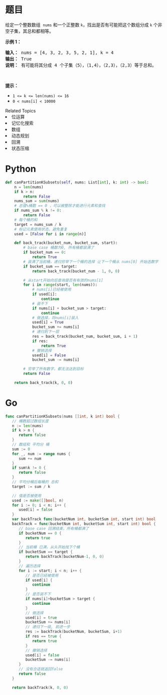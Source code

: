 # 题目
<p>给定一个整数数组&nbsp;&nbsp;<code>nums</code> 和一个正整数 <code>k</code>，找出是否有可能把这个数组分成 <code>k</code> 个非空子集，其总和都相等。</p>

<p><strong>示例 1：</strong></p>

<pre><strong>输入：</strong> nums = [4, 3, 2, 3, 5, 2, 1], k = 4
<strong>输出：</strong> True
<strong>说明：</strong> 有可能将其分成 4 个子集（5），（1,4），（2,3），（2,3）等于总和。</pre>

<p>&nbsp;</p>

<p><strong>提示：</strong></p>

<ul>
	<li><code>1 &lt;= k &lt;= len(nums) &lt;= 16</code></li>
	<li><code>0 &lt; nums[i] &lt; 10000</code></li>
</ul>
<div><div>Related Topics</div><div><li>位运算</li><li>记忆化搜索</li><li>数组</li><li>动态规划</li><li>回溯</li><li>状态压缩</li></div></div>

# Python

```python
def canPartitionKSubsets(self, nums: List[int], k: int) -> bool:
    n = len(nums)
    if k > n:
        return False
    nums_sum = sum(nums)
    # 总值%桶数 == 0 ，可以被整除才能进行元素和查找
    if nums_sum % k != 0:
        return False
    # 每个桶的和
    target = nums_sum / k
    # 标记元素使用状态，避免重复
    used = [False for i in range(n)]

    def back_track(bucket_num, bucket_sum, start):
        # base case 桶数为0, 所有桶都装满了
        if bucket_num == 0:
            return True
        # 装满了当前桶，递归穷举下一个桶的选择 让下一个桶从 nums[0] 开始选数字
        if bucket_sum == target:
            return back_track(bucket_num - 1, 0, 0)

        # 从start开始向后查询是否有有效的nums[1]
        for i in range(start, len(nums)):
            # nums[i]已经被使用
            if used[i]:
                continue
            # 装不下
            if nums[i] + bucket_sum > target:
                continue
            # 做选择，将nums[i]装入
            used[i] = True
            bucket_sum += nums[i]
            # 递归到下一层
            res = back_track(bucket_num, bucket_sum, i + 1)
            if res:
                return True
            # 撤销选择
            used[i] = False
            bucket_sum -= nums[i]

        # 穷举了所有数字，都无法达到目标
        return False

    return back_track(k, 0, 0)
```

# Go

```go
func canPartitionKSubsets(nums []int, k int) bool {
   // 桶数超过数组长度
   n := len(nums)
   if k > n {
      return false
   }
   // 数组和 平均分 桶
   sum := 0
   for _, num := range nums {
      sum += num
   }
   if sum%k != 0 {
      return false
   }
   // 平均分桶后每桶的 总和
   target := sum / k

   // 值是否被使用
   used := make([]bool, n)
   for i := 0; i < n; i++ {
      used[i] = false
   }
   var backTrack func(bucketNum int, bucketSum int, start int) bool
   backTrack = func(bucketNum int, bucketSum int, start int) bool {
      // base case 回溯结束，所有桶都满了
      if bucketNum == 0 {
         return true
      }
      // 当前桶 已满，从头开始找下个桶
      if bucketSum == target {
         return backTrack(bucketNum-1, 0, 0)
      }
      // 遍历选择
      for i := start; i < n; i++ {
         // 是否已经被使用
         if used[i] {
            continue
         }
         // 是否装不下
         if nums[i]+bucketSum > target {
            continue
         }
         // 做选择
         used[i] = true
         bucketSum += nums[i]
         // 递归下一级, 前进一步
         res := backTrack(bucketNum, bucketSum, i+1)
         if res == true {
            return true
         }
         // 撤销选择
         used[i] = false
         bucketSum -= nums[i]
      }
      // 没有合适就返回false
      return false
   }

   return backTrack(k, 0, 0)
```